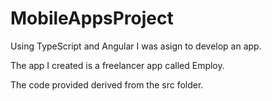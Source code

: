 # MobileAppsProject
Using TypeScript and Angular I was asign to develop an app.

The app I created is a freelancer app called Employ.

The code provided derived from the src folder.
